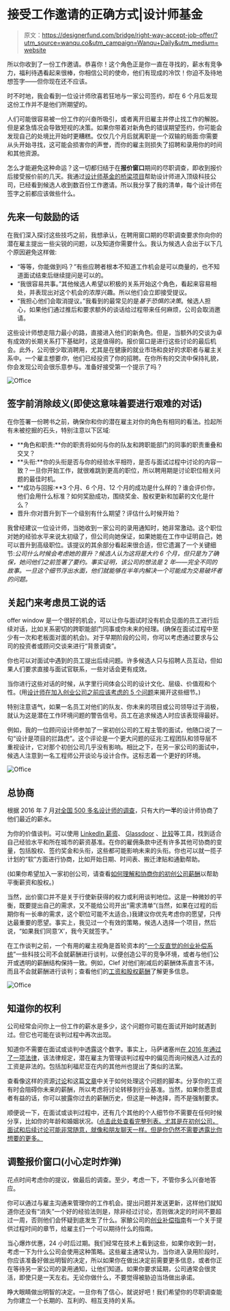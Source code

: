 # 接受工作邀请的正确方式|设计师基金

> 原文：<https://designerfund.com/bridge/right-way-accept-job-offer/?utm_source=wanqu.co&utm_campaign=Wanqu+Daily&utm_medium=website>

所以你收到了一份工作邀请。恭喜你！这个角色正是你一直在寻找的，薪水有竞争力，福利待遇看起来很棒，你相信公司的使命，他们有现成的冷饮！你迫不及待地想签字——但你现在还不应该。

时不时地，我会看到一位设计师欣喜若狂地与一家公司签约，却在 6 个月后发现这份工作并不是他们所期望的。

人们可能很容易被一份工作的兴奋所吸引，或者离开旧雇主并停止找工作的解脱。但是紧急情况会导致短视的决策。如果你带着对新角色的错误期望签约，你可能会发现自己的处境比开始时更糟糕。仅仅几个月后就离职是一个双输的局面:你需要从头开始寻找，这可能会损害你的声誉，而你的雇主则损失了招聘和录用你的时间和其他资源。

怎么才能避免这种命运？这一切都归结于在**报价窗口**期间的尽职调查，即收到报价后接受报价前的几天。我通过[设计师基金的桥梁项目](http://designerfund.com/bridge)帮助设计师进入顶级科技公司，已经看到候选人收到数百份工作邀请。所以我分享了我的清单，每个设计师在签字之前都应该做些什么。

## [](#first-a-word-of-encouragement)先来一句鼓励的话

在我们深入探讨这些技巧之前，我想承认，在聘用窗口期的尽职调查要求你向你的潜在雇主提出一些尖锐的问题，以及知道你需要什么。我认为候选人会出于以下几个原因避免这样做:

*   “等等，你能做到吗？”有些应聘者根本不知道工作机会是可以商量的，也不知道面试结束后继续提问是可以的。
*   “我很容易共事。”其他候选人希望以积极的关系开始这个角色，看起来容易相处，并表现出对这个机会的浓厚兴趣。所以他们会立即接受提议。
*   “我担心他们会取消提议。”我看到的最常见的是*基于恐惧的决策*。候选人担心，如果他们通过推后和要求额外的谈话给过程带来任何麻烦，公司会取消邀请。

这些设计师想走阻力最小的路，直接进入他们的新角色。但是，当额外的交谈为卓有成效的长期关系打下基础时，这是值得的。报价窗口是进行这些讨论的最后机会。此外，公司很少取消聘用，尤其是在健康的就业市场和良好的求职者与雇主关系中。一个雇主想要*你*，他们已经投资了你的招聘。在你所有的交流中保持礼貌，你会发现公司会很乐意参与。准备好接受第一个提示了吗？

![Office](img/7da9393102a7176422a1e27f2cd8cc64.png)

## [](#dispel-ambiguity-before-you-sign-even-if-it-means-having-tough-conversations)签字前消除歧义(即使这意味着要进行艰难的对话)

在你签署一份聘书之前，确保你和你的潜在雇主对你的角色有相同的看法。捡起所有未被挖掘的石头，特别注意以下区域:

*   **角色和职责:**你的职责将如何与你的队友和跨职能部门的同事的职责重叠和交叉？
*   **头衔:**你的头衔是否与你的经验水平相符，是否与面试过程中讨论的内容一致？一旦你开始工作，就很难跳到更高的职位，所以聘用期是讨论职位相关问题的最佳时机。
*   **成功与回报:**3 个月、6 个月、12 个月的成功是什么样的？谁会评价你，他们会用什么标准？如何奖励成功，围绕奖金、股权更新和加薪的文化是什么？
*   晋升:你对晋升到下一个级别有什么期望？评估什么时候开始？

我曾经建议一位设计师，当她收到一家公司的录用通知时，她非常激动。这个职位对她的经验水平来说太初级了，但公司向她保证，如果她能在工作中证明自己，她可以晋升到高级职位。该提议的其余部分看起来很合适，但它遗漏了一个关键细节:*公司什么时候会考虑她的晋升？候选人认为这将是大约 6 个月，但只是为了确保，她问他们之前签署了要约。事实证明，该公司的想法是 2 年——完全不同的故事。一旦这个细节浮出水面，他们就能够在半年内解决一个可能成为交易破坏者的问题。*

## [](#consider-what-employees-say-behind-closed-doors)关起门来考虑员工说的话

offer window 是一个很好的机会，可以让你与面试时没有机会见面的员工进行后续对话，比如关系密切的跨职能部门同事或你未来的经理。(确保在面试过程中至少有一次和老板面对面的机会)。对于早期阶段的公司，你可以考虑通过要求与公司的投资者或顾问交谈来进行“背景调查”。

你也可以对面试中遇到的员工提出后续问题。许多候选人只与招聘人员互动，但如果人们要求直接与面试官联系，一些对话会更有成效。

当你进行这些对话的时候，从字里行间体会公司的设计文化、层级、价值观和个性。(用[设计师在加入创业公司之前应该考虑的 5 个问题](https://medium.com/bridge-collection/5-questions-designers-should-ask-before-joining-any-startup-d22d83fa00#.flxrwxq8a)来揭开这些细节。)

特别注意语气，如果一名员工对他们的队友、你未来的项目或公司领导过于消极，就认为这是潜在工作环境问题的警告信号。员工在追求候选人时应该表现得最好。

例如，我的一位顾问设计师参加了一家初创公司的工程主管的面试，他随口说了一句“设计是项目的拦路虎”。这个评论是一个更大问题的征兆:工程团队和领导层不重视设计，它对那个初创公司几乎没有影响。相比之下，在另一家公司的面试中，候选人注意到一名工程师公开谈论与设计合作。这标志着一个更好的环境。

![Office](img/e1d793268b230fed864fe9fd97065f34.png)

## [](#always-negotiate)总协商

根据 2016 年 7 月[对全国 500 多名设计师的调查](https://www.comparably.com/culture/38/3/did-you-negotiate-your-salary?utm_source=socialshare&utm_campaign=insights&utm_medium=email)，只有大约**一半**的设计师协商了他们最近的薪水。

为你的价值谈判。可以使用 [LinkedIn 薪资](https://blog.linkedin.com/2016/11/02/introducing-linkedin-salary-unlock-your-earning-potential)、 [Glassdoor](https://www.glassdoor.com/index.htm) 、[比较](http://comparably.com)等工具，找到适合自己经验水平和所在城市的薪资基准。在你的雇佣条款中还有许多其他可协商的变量，包括股权、签约奖金和头衔，这些都可能影响未来的头衔。你也可以就一揽子计划的“软”方面进行协商，比如开始日期、时间表、搬迁津贴和通勤帮助。

(如果你希望加入一家初创公司，请查看[如何理解和协商你的初创公司薪酬](http://designerfund.com/bridge/how-to-understand-and-negotiate-your-startup-compensation/)以帮助平衡薪资和股权。)

当然，出价窗口并不是关于行使新获得的权力或利用谈判地位。这是一种微妙的平衡，既要提出自己的需求，又不能给公司开出“需求清单”(当然，如果在过程的后期你有一长串的需求，这个职位可能不太适合。)我建议你优先考虑你的愿望，只传达最重要的愿望。事实上，我见过一个有效的策略，候选人选择一个项目，然后说，“如果我们同意‘X’，我今天就签字。”

在工作谈判之前，一个有用的雇主视角是首轮资本的“[一个反直觉的创业补偿系统](http://firstround.com/review/A-Counterintuitive-System-for-Startup-Compensation/)”一些科技公司不会就薪酬进行谈判，以便创造公平的竞争环境，或者与他们公开或透明的薪酬结构保持一致。例如，Clef 对他们削减后的薪酬体系直言不讳，而且不会就薪酬进行谈判；查看他们的[工资和股权薪酬](https://github.com/clef/handbook/blob/master/Employment%20Policies/Salary%20and%20Equity%20Compensation.md)了解更多信息。

![Office](img/12c656a460cdc332c8ba5f13598b820b.png)

## [](#know-your-rights)知道你的权利

公司经常会问你上一份工作的薪水是多少，这个问题你可能在面试开始时就遇到过。但它也可能在谈判过程中再次出现。

知道你不需要在面试或谈判中透露这个数字。事实上，马萨诸塞州[在 2016 年通过了一项法律](http://www.businessinsider.com/massachusetts-equal-pay-law-2016-8)，该法律规定，潜在雇主为管理谈判过程中的偏见而询问候选人过去的工资是非法的。包括加利福尼亚在内的其他州也提出了类似的法案。

查看像这样的资源[讨论](https://www.theladders.com/career-advice/How-to-Respond-to-the-Question-What-Are-Your-Salary-Requirements-Ask-Amanda/)和这篇[文章](http://www.businessinsider.com/massachusetts-equal-pay-law-2016-8)中关于如何处理这个问题的脚本。分享你的工资有时会阻碍你未来的薪酬，所以考虑将讨论转移到行业基准。当然，如果你愿意或者有益的话，你可以披露你过去的薪酬历史，但这是一种选择，而不是强制要求。

顺便说一下，在面试或谈判过程中，还有几个其他的个人细节你不需要在任何时候分享，比如你的年龄和婚姻状况。([点击此处查看完整列表。尤其是在初创公司，面试和后续讨论可能非常随意，就像和朋友聊天一样。但是你仍然不需要透露比你想要的更多。](http://www.businessnewsdaily.com/4037-illegal-interview-questions.html)

## [](#pace-the-offer-window-and-beware-of-the-ticking-time-bomb)调整报价窗口(小心定时炸弹)

花点时间考虑你的提议，做最后的调查。至少，考虑一下，不管你多么兴奋地答应。

你可以通过与雇主沟通来管理你的工作机会。提出问题并发送更新，这样他们就知道你还没有“消失”一个好的经验法则是，除非经过讨论，否则做决定的时间不要超过一周，否则他们会怀疑到底发生了什么。家酿公司的[创业补偿指南](https://quip.com/HEB3Ah9dYD6o)有一个关于提供过程时间的章节，给雇主们一个可以期待什么的指南。

当心爆炸优惠，24 小时后过期。我们经常在技术上看到这些，如果你收到一封，考虑一下为什么公司会使用这种策略。这些雇主通常认为，当你进入录用阶段时，你应该准备好做出明智的决定，所以如果你在做出决定前需要更多信息，或者你正在等待另一家公司的录用通知，让他们知道。如果你要求延期，公司通常会很灵活，即使只是一天左右。无论你做什么，不要觉得被胁迫当场做出承诺。

睁大眼睛做出明智的决定。一旦你有了信心，就说好吧！我们希望你的尽职调查能为你建立一个长期的、互利的、相互支持的关系。